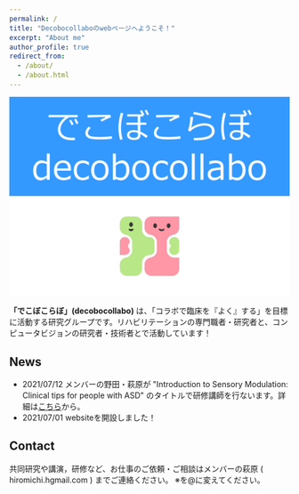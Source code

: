 ```yaml
---
permalink: /
title: "Decobocollaboのwebページへようこそ！"
excerpt: "About me"
author_profile: true
redirect_from: 
  - /about/
  - /about.html
---
```


<img src="../images/topimage.png" title="Naoto Ienaga">

**「でこぼこらぼ」(decobocollabo)** は、「コラボで臨床を『よく』する」を目標に活動する研究グループです。リハビリテーションの専門職者・研究者と、コンピュータビジョンの研究者・技術者とで活動しています！
  
  
  
News
------
- 2021/07/12 メンバーの野田・萩原が "Introduction to Sensory Modulation: Clinical tips for people with ASD" のタイトルで研修講師を行ないます。詳細は[こちら](https://twitter.com/OkitaYuho/status/1412392652901797889?s=20)から。
- 2021/07/01 websiteを開設しました！
  
  
  
Contact
------
共同研究や講演，研修など、お仕事のご依頼・ご相談はメンバーの萩原 ( hiromichi.h<at>gmail.com ) までご連絡ください。
※<at>を@に変えてください。


